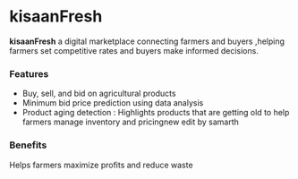 # kisaanFresh

**kisaanFresh** a digital marketplace connecting farmers and buyers ,helping farmers set competitive rates and buyers make informed decisions.

### Features
- Buy, sell, and bid on agricultural products
- Minimum bid price prediction using data analysis
- Product aging detection : Highlights products that are getting old to help farmers manage inventory and pricingnew edit by samarth 
### Benefits 
Helps farmers maximize profits and reduce waste 

